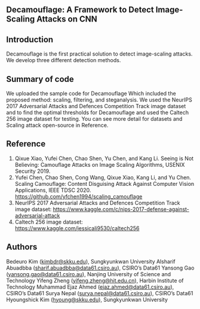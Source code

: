 
Decamouflage: A Framework to Detect Image-Scaling Attacks on CNN
------------------------------------------------------------------------------------------------------------------------------


Introduction
------------------------------------------------------------------------------------------------------------------------------

Decamouflage is the first practical solution to detect image-scaling attacks. 
We develop three different detection methods.

Summary of code
------------------------------------------------------------------------------------------------------------------------------

We uploaded the sample code for Decamouflage Which included the proposed method: scaling, filtering, and steganalysis. 
We used the NeurIPS 2017 Adversarial Attacks and Defences Competition Track image dataset and to find the optimal thresholds for Decamouflage 
and used the Caltech 256 image dataset for testing. You can see more detail for datasets and Scaling attack open-source in Reference.

Reference
------------------------------------------------------------------------------------------------------------------------------

1. Qixue Xiao, Yufei Chen, Chao Shen, Yu Chen, and Kang Li. Seeing is Not Believing: Camouflage Attacks on Image Scaling Algorithms, USENIX Security 2019.
2. Yufei Chen, Chao Shen, Cong Wang, Qixue Xiao, Kang Li, and Yu Chen. Scaling Camouflage: Content Disguising Attack Against Computer Vision Applications, IEEE TDSC 2020.
   https://github.com/yfchen1994/scaling_camouflage
3. NeurIPS 2017 Adversarial Attacks and Defences Competition Track image dataset: https://www.kaggle.com/c/nips-2017-defense-against-adversarial-attack
4. Caltech 256 image dataset: https://www.kaggle.com/jessicali9530/caltech256

Authors
------------------------------------------------------------------------------------------------------------------------------
Bedeuro Kim (kimbdr@skku.edu), Sungkyunkwan University
Alsharif Abuadbba (sharif.abuadbba@data61.csiro.au), CSIRO’s Data61
Yansong Gao (yansong.gao@data61.csiro.au), Nanjing University of Science and Technology
Yifeng Zheng (yifeng.zheng@hit.edu.cn), Harbin Institute of Technology
Muhammad Ejaz Ahmed (ejaz.ahmed@data61.csiro.au), CSIRO’s Data61
Surya Nepal (surya.nepal@data61.csiro.au), CSIRO’s Data61
Hyoungshick Kim (hyoung@skku.edu), Sungkyunkwan University
